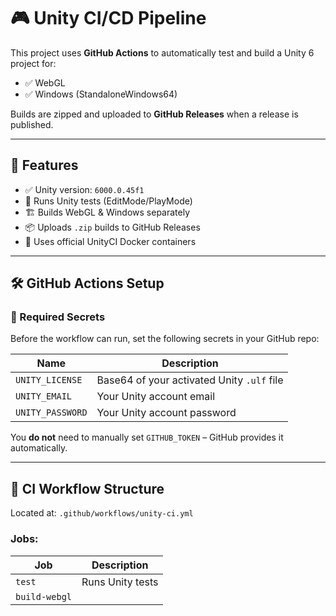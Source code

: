# 🎮 Unity CI/CD Pipeline

This project uses **GitHub Actions** to automatically test and build a Unity 6 project for:

- ✅ WebGL
- ✅ Windows (StandaloneWindows64)

Builds are zipped and uploaded to **GitHub Releases** when a release is published.

---

## 🚀 Features

- ✅ Unity version: `6000.0.45f1`
- 🧪 Runs Unity tests (EditMode/PlayMode)
- 🏗 Builds WebGL & Windows separately
- 📦 Uploads `.zip` builds to GitHub Releases
- 🐳 Uses official UnityCI Docker containers

---

## 🛠 GitHub Actions Setup

### 🔑 Required Secrets

Before the workflow can run, set the following secrets in your GitHub repo:

| Name              | Description                                |
|-------------------|--------------------------------------------|
| `UNITY_LICENSE`   | Base64 of your activated Unity `.ulf` file |
| `UNITY_EMAIL`     | Your Unity account email                   |
| `UNITY_PASSWORD`  | Your Unity account password                |

You **do not** need to manually set `GITHUB_TOKEN` – GitHub provides it automatically.

---

## 📂 CI Workflow Structure

Located at: `.github/workflows/unity-ci.yml`

### Jobs:

| Job           | Description                        |
|---------------|------------------------------------|
| `test`        | Runs Unity tests                   |
| `build-webgl`
